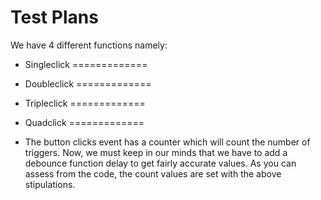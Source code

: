 # Test Plans
We have 4 different functions namely:

* Singleclick
=============
* Doubleclick
=============
* Tripleclick
=============
* Quadclick
=============

* The button clicks event has a counter which will count the number of triggers. Now, we must keep in our minds that we have to add a debounce function delay to get fairly accurate values. As you can assess from the code, the count values are set with the above stipulations.

